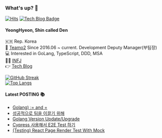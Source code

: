 ### What's up? 👊 
[![Hits](https://hits.seeyoufarm.com/api/count/incr/badge.svg?url=https%3A%2F%2Fgithub.com%2FshinYeongHyeon&count_bg=%2379C83D&title_bg=%23555555&icon=smugmug.svg&icon_color=%23E7E7E7&title=hits&edge_flat=false)](https://hits.seeyoufarm.com) 
[![Tech Blog Badge](https://img.shields.io/badge/dev-blog-lightgrey)](https://den-shin.tistory.com)

#### YeongHyeon, Shin called Den  
🇰🇷 Rep. Korea  
💼 [Teamo2](http://teamo2.kr) Since 2016.06 ~ current. Development Deputy Manager(부팀장)    
💻 Interested in GoLang, TypeScript, DDD, MSA  
:raising_hand_man: [INFJ](https://www.16personalities.com/ko/%EC%84%B1%EA%B2%A9%EC%9C%A0%ED%98%95-infj)  
👉 [Tech Blog](https://den-shin.tistory.com)  

[![GitHub Streak](http://github-readme-streak-stats.herokuapp.com?user=shinYeongHyeon&theme=onedark)](https://git.io/streak-stats)   
[![Top Langs](https://github-readme-stats.vercel.app/api/top-langs/?username=shinYeongHyeon&hide=html,css&layout=compact&langs_count=10&exclude_repo=shinYeongHyeon.github.io&theme=onedark)](https://github.com/anuraghazra/github-readme-stats)

#### Latest POSTING 📚
<!-- BLOG-POST-LIST:START -->
- [Golang&rpar; := and =](https://den-shin.tistory.com/73)
- [성공적으로 팀을 이끌기 위해](https://den-shin.tistory.com/72)
- [Golang Version Update/Upgrade](https://den-shin.tistory.com/71)
- [Cypress 사용해서 E2E Test 하기](https://den-shin.tistory.com/70)
- [&lpar;Testing&rpar; React Page Render Test With Mock](https://den-shin.tistory.com/69)
<!-- BLOG-POST-LIST:END -->
